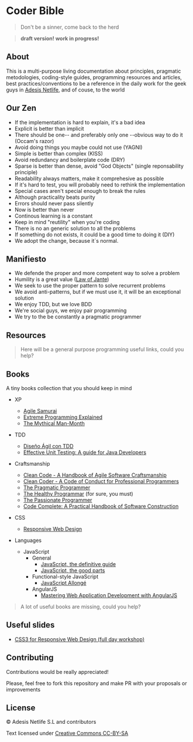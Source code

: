 # Coder Bible

> Don't be a sinner, come back to the herd

> **draft version! work in progress!**

## About

This is a multi-purpose living documentation about principles, pragmatic metodologies, coding-style guides, programming resources and articles, best practices/conventions to be a reference in the daily work for the geek guys in [Adesis Netlife][adesis], and of couse, to the world

## Our Zen

- If the implementation is hard to explain, it's a bad idea
- Explicit is better than implicit
- There should be one-- and preferably only one --obvious way to do it (Occam's razor)
- Avoid doing things you maybe could not use (YAGNI)
- Simple is better than complex (KISS)
- Avoid redundancy and boilerplate code (DRY)
- Sparse is better than dense, avoid "God Objects" (single reponsability principle)
- Readability always matters, make it comprehesive as possible
- If it's hard to test, you will probably need to rethink the implementation
- Special cases aren't special enough to break the rules
- Although practicality beats purity
- Errors should never pass silently
- Now is better than never
- Continous learning is a constant
- Keep in mind "reutility" when you're coding
- There is no an generic solution to all the problems
- If something do not exists, it could be a good time to doing it (DIY)
- We adopt the change, because it´s normal.

## Manifiesto

- We defende the proper and more competent way to solve a problem
- Humility is a great value ([Law of Jante][jante])
- We seek to use the proper pattern to solve recurrent problems
- We avoid anti-patterns, but if we must use it, it will be an exceptional solution
- We enjoy TDD, but we love BDD
- We're social guys, we enjoy pair programming
- We try to the be constantly a pragmatic programmer

## Resources

> Here will be a general purpose programming useful links, could you help?

## Books

A tiny books collection that you should keep in mind

- XP
  - [Agile Samurai][book-agile-samuri]
  - [Extreme Programming Explained][book-Extreme-Programming-Explained]
  - [The Mythical Man-Month][book-The-Mythical-Man-Month]

- TDD
  - [Diseño Ágil con TDD][book-Disenio-Agil-con-TDD]
  - [Effective Unit Testing: A guide for Java Developers][book-Effective-Unit-Testing] 

- Craftsmanship
  - [Clean Code - A Handbook of Agile Software Craftsmanship][book-clean-code]
  - [Clean Coder - A Code of Conduct for Professional Programmers][book-clean-coder]
  - [The Pragmatic Programmer][book-pragmatic-programmar]
  - [The Healthy Programmar][book-healthy-programmer] (for sure, you must)
  - [The Passionate Programmer][book-passionate-programmer]
  - [Code Complete: A Practical Handbook of Software Construction][book-Code-Complete]
- CSS
  - [Responsive Web Design][book-rwd]
- Languages
  - JavaScript
    - General
      - [JavaScript, the definitive guide][book-javascript-definitive-guide]
      - [JavaScript, the good parts][book-javascript-good-parts]
    - Functional-style JavaScript
      - [JavaScript Allongé][book-javascript-allonge]
    - AngularJS
      - [Mastering Web Application Development with AngularJS][book-angularjs-mastering]

> A lot of useful books are missing, could you help?

## Useful slides
 - [CSS3 for Responsive Web Design (full day workshop)][slides-andrew]

## Contributing

Contributions would be really appreciated!

Please, feel free to fork this repository and make PR with your proposals or improvements

## License

© Adesis Netlife S.L and contributors

Text licensed under [Creative Commons CC-BY-SA][license]

[adesis]: http://www.adesis.com
[jante]: https://en.wikipedia.org/wiki/Law_of_Jante
[license]: http://creativecommons.org/licenses/by-nc-sa/3.0/

[book-agile-samuri]: http://pragprog.com/book/jtrap/the-agile-samurai
[book-Extreme-Programming-Explained]: http://www.amazon.com/Extreme-Programming-Explained-Embrace-Edition/dp/0321278658
[book-The-Mythical-Man-Month]: http://www.amazon.com/The-Mythical-Man-Month-Engineering-Anniversary/dp/0201835959

[book-Disenio-Agil-con-TDD]: http://www.dirigidoportests.com/el-libro
[book-Effective-Unit-Testing]:http://www.amazon.com/Effective-Unit-Testing-guide-Developers/dp/1935182579

[book-clean-code]: http://www.amazon.es/Clean-Code-Handbook-Software-Craftsmanship/dp/0132350882
[book-clean-coder]: http://www.amazon.es/Clean-Coder-Conduct-Professional-Programmers/dp/0137081073
[book-pragmatic-programmar]: http://pragprog.com/the-pragmatic-programmer
[book-healthy-programmer]: http://pragprog.com/book/jkthp/the-healthy-programmer
[book-passionate-programmer]: http://pragprog.com/book/cfcar2/the-passionate-programmer
[book-Code-Complete]: http://www.amazon.com/Code-Complete-Practical-Handbook-Construction/dp/0735619670

[book-javascript-allonge]: https://leanpub.com/javascript-allonge
[book-javascript-definitive-guide]: http://www.amazon.com/exec/obidos/ASIN/0596101996/wrrrldwideweb
[book-javascript-good-parts]: http://shop.oreilly.com/product/9780596517748.do
[book-angularjs-mastering]: http://www.packtpub.com/angularjs-web-application-development/book
[book-rwd]: http://www.amazon.com/gp/product/B005SYWGXW/ref=as_li_qf_sp_asin_il_tl?ie=UTF8&camp=1789&creative=9325&creativeASIN=B005SYWGXW&linkCode=as2&tag=wwwawwwardsco-20 
[slides-andrew]: https://speakerdeck.com/malarkey/css3-for-responsive-web-design-full-day-workshop
